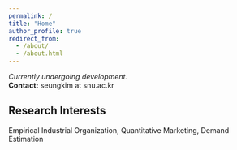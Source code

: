 ```yaml
---
permalink: /
title: "Home"
author_profile: true
redirect_from: 
  - /about/
  - /about.html
---
```


*Currently undergoing development.*<br>
**Contact:** seungkim at snu.ac.kr

Research Interests
------
Empirical Industrial Organization, Quantitative Marketing, Demand Estimation